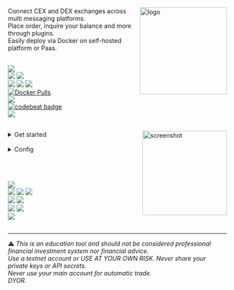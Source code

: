 <br>
<br>

<img  alt="logo" src="https://i.imgur.com/Q7iDDyB.jpg" align="right" alt="talky" width="200" height="200">
<div align="left">
<!-- <a href="https://github.com/mraniki/tt/"><img src="https://img.shields.io/github/stars/mraniki/tt?style=for-the-badge"></a>-->
<!-- <a href="https://github.com/mraniki/tt/issues"><img alt="GitHub issues" src="https://img.shields.io/github/issues/mraniki/tt?style=for-the-badge&color=blue"></a> -->
Connect CEX and DEX exchanges across multi messaging platforms.<br>
Place order, inquire your balance and more through plugins.<br>
Easily deploy via Docker on self-hosted platform or Paas.<br>
<br>
<p align="left">
<a href="https://talkytrader.github.io/wiki/"><img src="https://img.shields.io/badge/Wiki-%23000000.svg?style=for-the-badge&logo=wikipedia&logoColor=white"></a><br>
<a href="https://github.com/mraniki/tt/"><img src="https://img.shields.io/badge/github-%23000000.svg?style=for-the-badge&logo=github&logoColor=white"></a>
<a href="https://hub.docker.com/r/mraniki/tt"><img src="https://img.shields.io/docker/pulls/mraniki/tt?style=for-the-badge"></a><br>
<a href="https://coindrop.to/mraniki"><img src="https://img.shields.io/badge/tips-000000?style=for-the-badge&logo=buymeacoffee&logoColor=white"></a>
<a href="https://t.me/TTTalkyTraderChat/1"><img src="https://img.shields.io/badge/talky-blue?style=for-the-badge&logo=telegram&logoColor=white"></a>
<a href="https://discord.gg/gMNERs5M9"><img src="https://img.shields.io/discord/1049307055867035648?style=for-the-badge&logo=discord&logoColor=white&label=%20%20&color=blue"></a><br>
      <a href="https://hub.docker.com/r/mraniki/tt"><img alt="Docker Pulls" src="https://img.shields.io/docker/pulls/mraniki/tt?style=for-the-badge&logo=Docker&logoColor=white"></a><br>
   <a href="https://talkytrader.github.io/wiki/"><img src="https://img.shields.io/github/actions/workflow/status/mraniki/tt/%F0%9F%91%B7Flow.yml?style=for-the-badge&logo=GitHub&logoColor=white"></a><br>
   <a href="https://codebeat.co/projects/github-com-mraniki-tt-main"><img alt="codebeat badge" src="https://codebeat.co/badges/94b328d7-777c-4d54-a0d9-ff4625c5e05d" /></a><br>
<a href="https://codecov.io/gh/mraniki/tt" ><img src="https://codecov.io/gh/mraniki/tt/branch/dev/graph/badge.svg?token=ILJTC0F4K1"/> </a>
<br><br>
</p>

<img align="right" width="194" alt="screenshot" src="https://github.com/mraniki/tt/assets/8766259/14cb1653-f6b4-44e7-b07c-d930060c7363">

<details close>
<summary>Get started</summary>

<ol>
<li>Create your channel/room and your platform bot
<ul>
<li>Telegram via <a href="https://core.telegram.org/bots/tutorial">Telegram @BotFather</a> and <a href="https://docs.telethon.dev/en/stable/basic/signing-in.html">create an API key</a> </li>
<li>Discord via <a href="https://discord.com/developers/docs/intro">Discord Dev portal</a></li>
<li>Matrix via <a href="https://turt2live.github.io/matrix-bot-sdk/index.html">Matrix.org</a></li>
</ul></li>
<li>Get your
<ul>
<li>DEX wallet address and private key</li>
<li>CEX API Keys supported by <a href="https://github.com/ccxt/ccxt">CCXT</a></li>
</ul></li>
<li>Create your config file settings.toml or use env variables</li>

<details close>
<summary>settings example</summary>
   
https://github.com/mraniki/tt/blob/4a3e51032802ede12bd20cee12ed4a4396337575/examples/example_settings.toml#L2-L54

<!-- <script src="https://emgithub.com/embed-v2.js?target=https%3A%2F%2Fgithub.com%2Fmraniki%2Ftt%2Fblob%2Fmain%2Fexamples%2Fexample_settings.toml&style=nnfx-dark&type=code&showBorder=on&showLineNumbers=on&showFullPath=on&showCopy=on"></script>-->

</details>

<li>Deploy via:
   <ul> 
<li>docker 
          <code>docker pull mraniki/tt:latest</code> or <code>docker pull ghcr.io/mraniki/tt:latest</code></li>
<li>locally 
          <code>git clone https://github.com/mraniki/tt:main</code> && <code>pip install -r requirements.txt</code> </li>
</ul></li>
<li>Start your container or if deployed locally use <code>python3 bot.py</code> to start </li>
<li>Try it now</li>
<a href="https://app.koyeb.com/deploy?type=docker&image=docker.io/mraniki/tt&name=tt-demo"><img src="https://img.shields.io/badge/Deploy%20on%20Koyeb-blue?style=for-the-badge&logo=koyeb"></a>
</ol>

</details>

<br>

<details close>
<summary>Config</summary>


https://github.com/mraniki/tt/blob/4a3e51032802ede12bd20cee12ed4a4396337575/examples/example.env#L1-L114

<!-- <script src="https://emgithub.com/embed-v2.js?target=https%3A%2F%2Fgithub.com%2Fmraniki%2Ftt%2Fblob%2F4a3e51032802ede12bd20cee12ed4a4396337575%2Fexamples%2Fexample.env&style=nnfx-dark&type=code&showLineNumbers=on&showFileMeta=on&showFullPath=on&showCopy=on"></script>-->

</details>



<br>



<br><br>
<img src="https://img.shields.io/badge/python-3670A0?style=for-the-badge&logo=python&logoColor=ffdd54"><br>
<img src="https://img.shields.io/badge/FastAPI-005571?style=for-the-badge&logo=fastapi">
<img src="https://img.shields.io/badge/uvicorn-005571?style=for-the-badge&logo=fastapi">
<img src="https://img.shields.io/badge/apprise-005571?style=for-the-badge&logo=chatbot"><br>
<img src="https://img.shields.io/badge/CCXT-black?style=for-the-badge&logo=librariesdotio&logoColor=white">
<img src="https://img.shields.io/badge/dxsp-black?style=for-the-badge&logo=librariesdotio&logoColor=white"><br>
<img src="https://img.shields.io/badge/findmyorder-black?style=for-the-badge&logo=librariesdotio&logoColor=white">
<img src="https://img.shields.io/badge/iamlistening-black?style=for-the-badge&logo=librariesdotio&logoColor=white"><br>
<img src="https://img.shields.io/badge/talkytrend-black?style=for-the-badge&logo=librariesdotio&logoColor=white">
<br><br>

<HR>
⚠️ <em>This is an education tool and should not be considered professional financial investment system nor financial advice.<br>Use a testnet account or USE AT YOUR OWN RISK. Never share your private keys or API secrets.<br>Never use your main account for automatic trade.<br>DYOR.</em>

</div>
